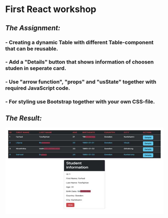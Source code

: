 # First React workshop

## _**The Assignment:**_

### - Creating a dynamic Table with different Table-component that can be reusable.

### - Add a "Details" button that shows information of choosen studen in seperate card.

### - Use "arrow function", "props" and "usState" together with required JavaScript code.

### - For styling use Bootstrap together with your own CSS-file.

## _**The Result:**_

![Alt text](public/DataTable.jpg)
